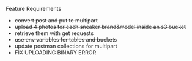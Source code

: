 Feature Requirements

- ~~convert post and put to multipart~~
- ~~upload 4 photos for each sneaker brand&model inside an s3 bucket~~
- retrieve them with get requests
- ~~use env variables for tables and buckets~~
- update postman collections for multipart
- FIX UPLOADING BINARY ERROR